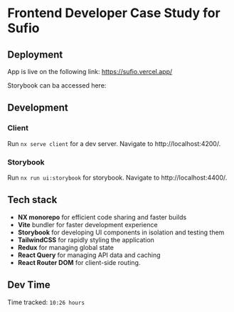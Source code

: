 # Frontend Developer Case Study for Sufio

## Deployment
App is live on the following link:
https://sufio.vercel.app/

Storybook can ba accessed here: 


## Development

### Client
Run `nx serve client` for a dev server. Navigate to http://localhost:4200/. 

### Storybook 
Run `nx run ui:storybook` for storybook. Navigate to http://localhost:4400/. 


## Tech stack
- **NX monorepo** for efficient code sharing and faster builds
- **Vite** bundler for faster development experience
- **Storybook** for developing UI components in isolation and testing them
- **TailwindCSS** for rapidly styling the application
- **Redux** for managing global state
- **React Query** for managing API data and caching
- **React Router DOM** for client-side routing.

## Dev Time
Time tracked: ```10:26 hours```
